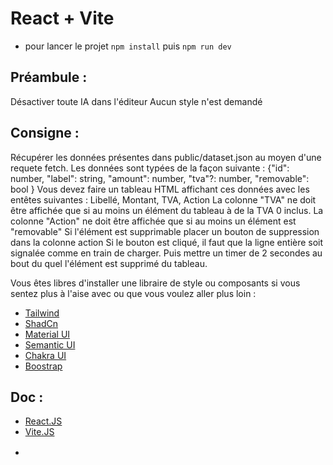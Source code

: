 # React + Vite

-   pour lancer le projet `npm install` puis `npm run dev`

## Préambule :

Désactiver toute IA dans l'éditeur
Aucun style n'est demandé

## Consigne :

Récupérer les données présentes dans public/dataset.json au moyen d'une requete fetch.
Les données sont typées de la façon suivante : {"id": number, "label": string, "amount": number, "tva"?: number, "removable": bool }
Vous devez faire un tableau HTML affichant ces données avec les entêtes suivantes : Libellé, Montant, TVA, Action
La colonne "TVA" ne doit être affichée que si au moins un élément du tableau à de la TVA 0 inclus.
La colonne "Action" ne doit être affichée que si au moins un élément est "removable"
Si l'élément est supprimable placer un bouton de suppression dans la colonne action
Si le bouton est cliqué, il faut que la ligne entière soit signalée comme en train de charger.
Puis mettre un timer de 2 secondes au bout du quel l'élément est supprimé du tableau.

Vous êtes libres d'installer une libraire de style ou composants si vous sentez plus à l'aise avec ou que vous voulez aller plus loin : 

 - [Tailwind](https://tailwindcss.com/docs/installation/using-vite) 
 - [ShadCn](https://ui.shadcn.com/docs/installation/vite) 
 - [Material UI](https://mui.com/material-ui/getting-started/) 
 - [Semantic UI](https://react.semantic-ui.com/usage) 
 - [Chakra UI](https://chakra-ui.com/docs/get-started/installation) 
 - [Boostrap](https://react-bootstrap.netlify.app/docs/getting-started/introduction) 

## Doc :

-   [React.JS](https://react.dev/)
-   [Vite.JS](https://vite.dev/guide/)
-   [<table>](https://developer.mozilla.org/fr/docs/Web/HTML/Element/table)
